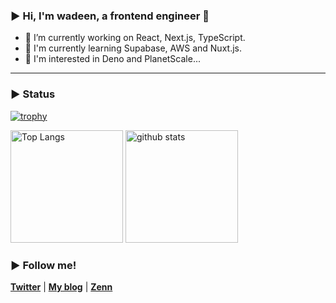 ### ▶︎ Hi, I'm wadeen, a frontend engineer 🙌
- 🔭 I’m currently working on React, Next.js, TypeScript.
- 🌱 I'm currently learning Supabase, AWS and Nuxt.js.
- 🤔 I'm interested in Deno and PlanetScale...
<hr />

### ▶︎ Status
[![trophy](https://github-profile-trophy.vercel.app/?username=wadeen&margin-w=5)](https://github.com/wadeen/)

<p align="left"> 
  <img alt="Top Langs" height="180px" src="https://github-readme-stats.vercel.app/api/top-langs/?username=wadeen&layout=compact&show_icons=true" />
  <img alt="github stats" height="180px" src="https://github-readme-stats.vercel.app/api?username=wadeen" />
</p>

### ▶︎ Follow me!
**[Twitter](https://twitter.com/wadeen_net)** | **[My blog](https://wadeen.net)** | **[Zenn](https://zenn.dev/wadeen)**
